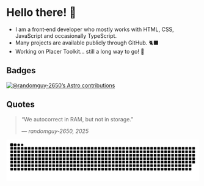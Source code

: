 # Hello there! 👋

- I am a front‐end developer who mostly works with HTML, CSS, JavaScript and occasionally TypeScript. 
- Many projects are available publicly through GitHub. 🐈‍⬛
- Working on Placer Toolkit… still a long way to go! 👀

## Badges

[![@randomguy-2650’s Astro contributions](https://astro.badg.es/v2/contributor/randomguy-2650.svg)](https://astro.badg.es/contributor/randomguy-2650/)

## Quotes

> “We autocorrect in RAM, but not in storage.”
> <footer>— <cite>randomguy-2650, 2025</cite></footer>

<!-- https://github.com/Platane/snk — Great work! -->

<picture>
    <source srcset="./dist/github-snake-dark.svg" media="(prefers-color-scheme: dark)" />
    <source srcset="./dist/github-snake.svg" media="(prefers-color-scheme: light)" />
    <img src="./dist/github-snake.svg" alt="GitHub contribution grid as a snake game" />
</picture>
